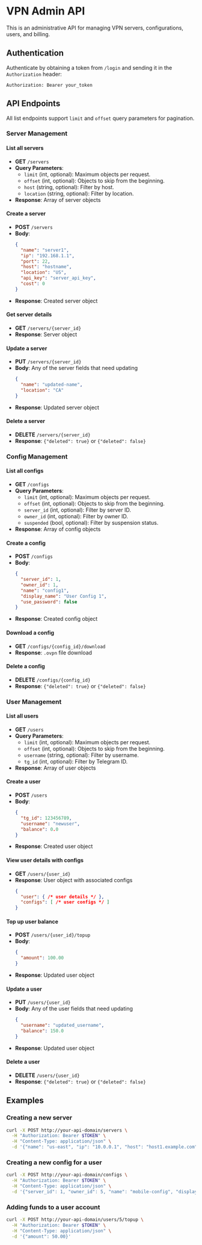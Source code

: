 # VPN Admin API

This is an administrative API for managing VPN servers, configurations, users, and billing.

## Authentication

Authenticate by obtaining a token from `/login` and sending it in the
`Authorization` header:

```
Authorization: Bearer your_token
```

## API Endpoints

All list endpoints support `limit` and `offset` query parameters for pagination.

### Server Management

#### List all servers
- **GET** `/servers`
- **Query Parameters**:
  - `limit` (int, optional): Maximum objects per request.
  - `offset` (int, optional): Objects to skip from the beginning.
  - `host` (string, optional): Filter by host.
  - `location` (string, optional): Filter by location.
- **Response**: Array of server objects

#### Create a server
- **POST** `/servers`
- **Body**:
  ```json
  {
    "name": "server1",
    "ip": "192.168.1.1",
    "port": 22,
    "host": "hostname",
    "location": "US",
    "api_key": "server_api_key",
    "cost": 0
  }
  ```
- **Response**: Created server object

#### Get server details
- **GET** `/servers/{server_id}`
- **Response**: Server object

#### Update a server
- **PUT** `/servers/{server_id}`
- **Body**: Any of the server fields that need updating
  ```json
  {
    "name": "updated-name",
    "location": "CA"
  }
  ```
- **Response**: Updated server object

#### Delete a server
- **DELETE** `/servers/{server_id}`
- **Response**: `{"deleted": true}` or `{"deleted": false}`

### Config Management

#### List all configs
- **GET** `/configs`
- **Query Parameters**:
  - `limit` (int, optional): Maximum objects per request.
  - `offset` (int, optional): Objects to skip from the beginning.
  - `server_id` (int, optional): Filter by server ID.
  - `owner_id` (int, optional): Filter by owner ID.
  - `suspended` (bool, optional): Filter by suspension status.
- **Response**: Array of config objects

#### Create a config
- **POST** `/configs`
- **Body**:
  ```json
  {
    "server_id": 1,
    "owner_id": 1,
    "name": "config1",
    "display_name": "User Config 1",
    "use_password": false
  }
  ```
- **Response**: Created config object

#### Download a config
- **GET** `/configs/{config_id}/download`
- **Response**: `.ovpn` file download

#### Delete a config
- **DELETE** `/configs/{config_id}`
- **Response**: `{"deleted": true}` or `{"deleted": false}`

### User Management

#### List all users
- **GET** `/users`
- **Query Parameters**:
  - `limit` (int, optional): Maximum objects per request.
  - `offset` (int, optional): Objects to skip from the beginning.
  - `username` (string, optional): Filter by username.
  - `tg_id` (int, optional): Filter by Telegram ID.
- **Response**: Array of user objects

#### Create a user
- **POST** `/users`
- **Body**:
  ```json
  {
    "tg_id": 123456789,
    "username": "newuser",
    "balance": 0.0
  }
  ```
- **Response**: Created user object

#### View user details with configs
- **GET** `/users/{user_id}`
- **Response**: User object with associated configs
  ```json
  {
    "user": { /* user details */ },
    "configs": [ /* user configs */ ]
  }
  ```

#### Top up user balance
- **POST** `/users/{user_id}/topup`
- **Body**:
  ```json
  {
    "amount": 100.00
  }
  ```
- **Response**: Updated user object

#### Update a user
- **PUT** `/users/{user_id}`
- **Body**: Any of the user fields that need updating
  ```json
  {
    "username": "updated_username",
    "balance": 150.0
  }
  ```
- **Response**: Updated user object

#### Delete a user
- **DELETE** `/users/{user_id}`
- **Response**: `{"deleted": true}` or `{"deleted": false}`

## Examples

### Creating a new server

```bash
curl -X POST http://your-api-domain/servers \
  -H "Authorization: Bearer $TOKEN" \
  -H "Content-Type: application/json" \
  -d '{"name": "us-east", "ip": "10.0.0.1", "host": "host1.example.com", "location": "US East", "api_key": "server_key123"}'
```

### Creating a new config for a user

```bash
curl -X POST http://your-api-domain/configs \
  -H "Authorization: Bearer $TOKEN" \
  -H "Content-Type: application/json" \
  -d '{"server_id": 1, "owner_id": 5, "name": "mobile-config", "display_name": "Mobile Device"}'
```

### Adding funds to a user account

```bash
curl -X POST http://your-api-domain/users/5/topup \
  -H "Authorization: Bearer $TOKEN" \
  -H "Content-Type: application/json" \
  -d '{"amount": 50.00}'
```
